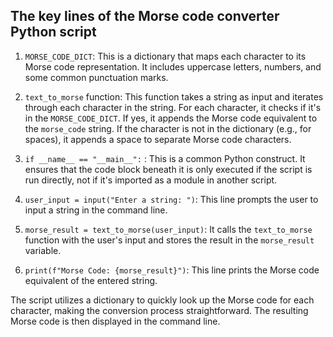 ## The key lines of the Morse code converter Python script 

1. `MORSE_CODE_DICT`: This is a dictionary that maps each character to its Morse code representation. It includes uppercase letters, numbers, and some common punctuation marks.

2. `text_to_morse` function: This function takes a string as input and iterates through each character in the string. For each character, it checks if it's in the `MORSE_CODE_DICT`. If yes, it appends the Morse code equivalent to the `morse_code` string. If the character is not in the dictionary (e.g., for spaces), it appends a space to separate Morse code characters.

3. `if __name__ == "__main__":` : This is a common Python construct. It ensures that the code block beneath it is only executed if the script is run directly, not if it's imported as a module in another script.

4. `user_input = input("Enter a string: ")`: This line prompts the user to input a string in the command line.

5. `morse_result = text_to_morse(user_input)`: It calls the `text_to_morse` function with the user's input and stores the result in the `morse_result` variable.

6. `print(f"Morse Code: {morse_result}")`: This line prints the Morse code equivalent of the entered string.

The script utilizes a dictionary to quickly look up the Morse code for each character, making the conversion process straightforward. The resulting Morse code is then displayed in the command line.
